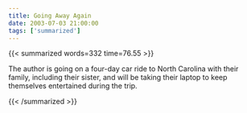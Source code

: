 ```yaml
---
title: Going Away Again
date: 2003-07-03 21:00:00
tags: ['summarized']
---
```


{{< summarized words=332 time=76.55 >}}

The author is going on a four-day car ride to North Carolina with their family, including their sister, and will be taking their laptop to keep themselves entertained during the trip.

{{< /summarized >}}